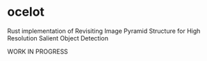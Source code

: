 # ocelot
Rust implementation of Revisiting Image Pyramid Structure for High Resolution Salient Object Detection 

WORK IN PROGRESS

